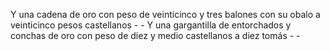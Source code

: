 Y una cadena de oro con peso de veinticinco y tres balones con su obalo a veinticinco pesos castellanos - - Y una gargantilla de entorchados y conchas de oro con peso de diez y medio castellanos a diez tomás - -